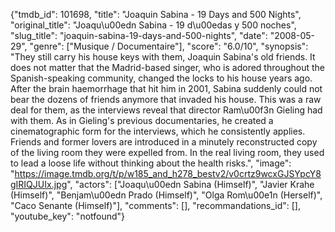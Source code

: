 {"tmdb_id": 101698, "title": "Joaquin Sabina - 19 Days and 500 Nights", "original_title": "Joaqu\u00edn Sabina - 19 d\u00edas y 500 noches", "slug_title": "joaquin-sabina-19-days-and-500-nights", "date": "2008-05-29", "genre": ["Musique / Documentaire"], "score": "6.0/10", "synopsis": "They still carry his house keys with them, Joaquin Sabina's old friends. It does not matter that the Madrid-based singer, who is adored throughout the Spanish-speaking community, changed the locks to his house years ago. After the brain haemorrhage that hit him in 2001, Sabina suddenly could not bear the dozens of friends anymore that invaded his house. This was a raw deal for them, as the interviews reveal that director Ram\u00f3n Gieling had with them. As in Gieling's previous documentaries, he created a cinematographic form for the interviews, which he consistently applies. Friends and former lovers are introduced in a minutely reconstructed copy of the living room they were expelled from. In the real living room, they used to lead a loose life without thinking about the health risks.", "image": "https://image.tmdb.org/t/p/w185_and_h278_bestv2/v0crtz9wcxGJSYpcY8gIRIQJUIx.jpg", "actors": ["Joaqu\u00edn Sabina (Himself)", "Javier Krahe (Himself)", "Benjam\u00edn Prado (Himself)", "Olga Rom\u00e1n (Herself)", "Caco Senante (Himself)"], "comments": [], "recommandations_id": [], "youtube_key": "notfound"}